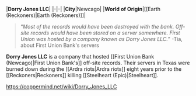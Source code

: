 |**Dorry Jones LLC**|
|-|-|
|**City**|Newcago|
|**World of Origin**|[[Earth (Reckoners)\|Earth (Reckoners)]]|

>“*Most of the records would have been destroyed with the bank. Off-site records would have been stored on a server somewhere. First Union was hosted by a company known as Dorry Jones LLC.*”
\-Tia, about First Union Bank's servers


**Dorry Jones LLC** is a company that hosted [[First Union Bank (Newcago)\|First Union Bank's]] off-site records. Their servers in Texas were burned down during the [[Ardra riots\|Ardra riots]] eight years prior to the [[Reckoners\|Reckoners]] killing [[Steelheart (Epic)\|Steelheart]].



https://coppermind.net/wiki/Dorry_Jones_LLC